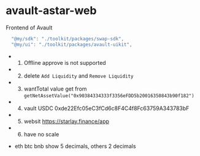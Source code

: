 # avault-astar-web

Frontend of Avault

```js
  "@my/sdk": "./toolkit/packages/swap-sdk",
  "@my/ui": "./toolkit/packages/avault-uikit",
```

- 1. Offline approve is not supported
- 2. delete `Add Liquidity` and `Remove Liquidity`
- 3. wantTotal value get from `getNetAssetValue("0x90384334333f3356eFDD5b20016350843b90f182")`
- 4. vault USDC 0xde22Efc05eC3fCd6c8F4C4f8Fc63759A343783bF
- 5. websit https://starlay.finance/app
- 6. have no scale

- eth btc bnb show 5 decimals, others 2 decimals
